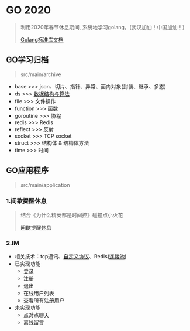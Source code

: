 # GO 2020

> 利用2020年春节休息期间, 系统地学习golang。(武汉加油！中国加油！)
>
> [Golang标准库文档](https://studygolang.com/pkgdoc)

## GO学习归档
> src/main/archive

- base >>> json、切片、指针、异常、面向对象(封装、继承、多态)
- ds >>> [数据结构与算法](https://github.com/AmosWang0626/awesome/tree/master/src/main/archive/ds)
- file >>> 文件操作
- function >>> 函数
- goroutine >>> 协程
- redis >>> Redis
- reflect >>> 反射
- socket >>> TCP socket
- struct >>> 结构体 & 结构体方法
- time >>> 时间

## GO应用程序
> src/main/application

### 1.间歇提醒休息
> 结合《为什么精英都是时间控》碰撞点小火花
>
> [间歇提醒休息](src/main/application/elite_time/EliteTimeControl.go)

### 2.IM
- 相关技术：tcp通讯、[自定义协议](src/main/application/im/common/utils/transfer.go)、Redis([连接池](src/main/application/im/common/utils/redis.go))
- 已实现功能
    - 登录
    - 注册
    - 退出
    - 在线用户列表
    - 查看所有注册用户
- 未实现功能
    - 点对点聊天
    - 离线留言